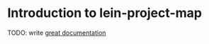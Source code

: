 # Introduction to lein-project-map

TODO: write [great documentation](http://jacobian.org/writing/what-to-write/)
